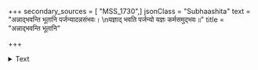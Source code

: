 +++
secondary_sources = [ "MSS_1730",]
jsonClass = "Subhaashita"
text = "अन्नाद्भवन्ति भूतानि पर्जन्यादन्नसंभवः।  \nयज्ञाद् भवति पर्जन्यो यज्ञः कर्मसमुद्भवः॥"
title = "अन्नाद्भवन्ति भूतानि"

+++

<details><summary>Text</summary>

अन्नाद्भवन्ति भूतानि पर्जन्यादन्नसंभवः।  
यज्ञाद् भवति पर्जन्यो यज्ञः कर्मसमुद्भवः॥
</details>
